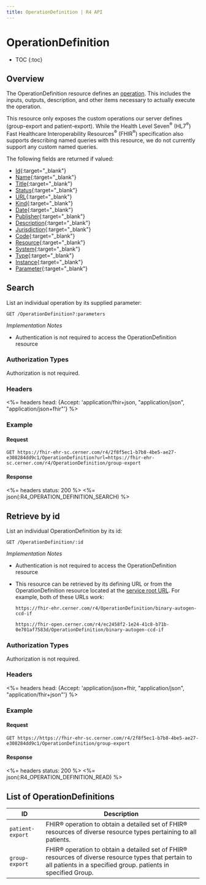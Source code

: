 ```yaml
---
title: OperationDefinition | R4 API
---
```


# OperationDefinition

* TOC
{:toc}

## Overview

The OperationDefinition resource defines an [operation](http://hl7.org/fhir/r4/operations.html). This includes the inputs, outputs, description, and other items necessary to actually execute the operation.

This resource only exposes the custom operations our server defines (group-export and patient-export). While the Health Level Seven<sup>®</sup> (HL7<sup>®</sup>) Fast Healthcare Interoperability Resources<sup>®</sup> (FHIR<sup>®</sup>) specification also supports describing named queries with this resource, we do not currently support any custom named queries.

The following fields are returned if valued:

* [Id](http://hl7.org/fhir/r4/resource-definitions.html#Resource.id){:target="_blank"}
* [Name](http://hl7.org/fhir/r4/operationdefinition-definitions.html#OperationDefinition.name){:target="_blank"}
* [Title](http://hl7.org/fhir/r4/operationdefinition-definitions.html#OperationDefinition.title){:target="_blank"}
* [Status](http://hl7.org/fhir/r4/operationdefinition-definitions.html#OperationDefinition.status){:target="_blank"}
* [URL](http://hl7.org/fhir/r4/operationdefinition-definitions.html#OperationDefinition.url){:target="_blank"}
* [Kind](http://hl7.org/fhir/r4/operationdefinition-definitions.html#OperationDefinition.kind){:target="_blank"}
* [Date](http://hl7.org/fhir/r4/operationdefinition-definitions.html#OperationDefinition.date){:target="_blank"}
* [Publisher](http://hl7.org/fhir/r4/operationdefinition-definitions.html#OperationDefinition.publisher){:target="_blank"}
* [Description](http://hl7.org/fhir/r4/operationdefinition-definitions.html#OperationDefinition.description){:target="_blank"}
* [Jurisdiction](https://hl7.org/fhir/operationdefinition-definitions.html#OperationDefinition.jurisdiction){:target="_blank"}
* [Code](http://hl7.org/fhir/r4/operationdefinition-definitions.html#OperationDefinition.code){:target="_blank"}
* [Resource](http://hl7.org/fhir/r4/operationdefinition-definitions.html#OperationDefinition.resource){:target="_blank"}
* [System](http://hl7.org/fhir/r4/operationdefinition-definitions.html#OperationDefinition.system){:target="_blank"}
* [Type](http://hl7.org/fhir/r4/operationdefinition-definitions.html#OperationDefinition.type){:target="_blank"}
* [Instance](http://hl7.org/fhir/r4/operationdefinition-definitions.html#OperationDefinition.instance){:target="_blank"}
* [Parameter](http://hl7.org/fhir/r4/operationdefinition-definitions.html#OperationDefinition.parameter){:target="_blank"}

## Search

List an individual operation by its supplied parameter: 

    GET /OperationDefinition?:parameters

_Implementation Notes_

* Authentication is not required to access the OperationDefinition resource

### Authorization Types

Authorization is not required.

### Headers

<%= headers head: {Accept: 'application/fhir+json, "application/json", "application/json+fhir"'} %>

### Example


#### Request

    GET https://fhir-ehr-sc.cerner.com/r4/2f8f5ec1-b7b8-4be5-ae27-e308284dd9c1/OperationDefinition?url=https://fhir-ehr-sc.cerner.com/r4/OperationDefinition/group-export

#### Response

<%= headers status: 200 %>
<%= json(:R4_OPERATION_DEFINITION_SEARCH) %>

## Retrieve by id

List an individual OperationDefinition by its id:

    GET /OperationDefinition/:id

_Implementation Notes_

* Authentication is not required to access the OperationDefinition resource
* This resource can be retrieved by its defining URL or from the OperationDefinition resource located at the [service root URL](../../#service-root-url). For example, both of these URLs work:

    `https://fhir-ehr.cerner.com/r4/OperationDefinition/binary-autogen-ccd-if`

    `https://fhir-open.cerner.com/r4/ec2458f2-1e24-41c8-b71b-0e701af7583d/OperationDefinition/binary-autogen-ccd-if`


### Authorization Types

Authorization is not required.

### Headers

<%= headers head: {Accept: 'application/json+fhir, "application/json", "application/fhir+json"'} %>

### Example


#### Request

    GET https://https://fhir-ehr-sc.cerner.com/r4/2f8f5ec1-b7b8-4be5-ae27-e308284dd9c1/OperationDefinition/group-export

#### Response

<%= headers status: 200 %>
<%= json(:R4_OPERATION_DEFINITION_READ) %>

## List of OperationDefinitions

ID                                        |  Description
------------------------------------------|----------------------------------------------
`patient-export`                          |  FHIR® operation to obtain a detailed set of FHIR® resources of diverse resource types      pertaining to all patients. 
`group-export`                            |  FHIR® operation to obtain a detailed set of FHIR® resources of diverse resource types that  pertain to all patients in a specified group.  patients in specified Group.
